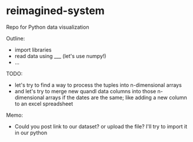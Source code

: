 # reimagined-system
Repo for Python data visualization

Outline:
- import libraries
- read data using ___ (let's use numpy!)
- ...

TODO:
- let's try to find a way to process the tuples into n-dimensional arrays
- and let's try to merge new quandl data columns into those n-dimensional arrays
  if the dates are the same; like adding a new column to an excel spreadsheet
  
Memo:
- Could you post link to our dataset? or upload the file? I'll try to import it in our python
